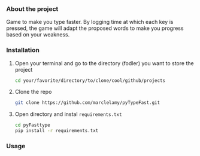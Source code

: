 ### About the project
Game to make you type faster. By logging time at which each key is pressed, the game will adapt the proposed words to make you progress based on your weakness.





### Installation

1. Open your terminal and go to the directory (fodler) you want to store the project
   ```sh
   cd your/favorite/directory/to/clone/cool/github/projects
   ```
2. Clone the repo
   ```sh
   git clone https://github.com/marclelamy/pyTypeFast.git
   ```
3. Open directory and instal `requirements.txt`
   ```sh
   cd pyFasttype
   pip install -r requirements.txt
   ```



### Usage
